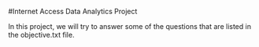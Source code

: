 #Internet Access Data Analytics Project 

In this project, we will try to answer some of the questions that are listed in the objective.txt file.

